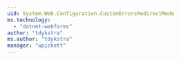 ```yaml
---
uid: System.Web.Configuration.CustomErrorsRedirectMode
ms.technology: 
  - "dotnet-webforms"
author: "tdykstra"
ms.author: "tdykstra"
manager: "wpickett"
---
```

